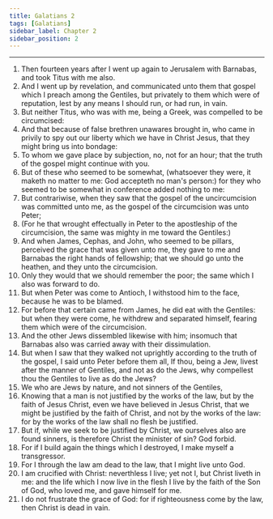 ```yaml
---
title: Galatians 2
tags: [Galatians]
sidebar_label: Chapter 2
sidebar_position: 2
---
```


---
1. Then fourteen years after I went up again to Jerusalem with Barnabas, and took Titus with me also.
2. And I went up by revelation, and communicated unto them that gospel which I preach among the Gentiles, but privately to them which were of reputation, lest by any means I should run, or had run, in vain.
3. But neither Titus, who was with me, being a Greek, was compelled to be circumcised:
4. And that because of false brethren unawares brought in, who came in privily to spy out our liberty which we have in Christ Jesus, that they might bring us into bondage:
5. To whom we gave place by subjection, no, not for an hour; that the truth of the gospel might continue with you.
6. But of these who seemed to be somewhat, (whatsoever they were, it maketh no matter to me: God accepteth no man's person:) for they who seemed to be somewhat in conference added nothing to me:
7. But contrariwise, when they saw that the gospel of the uncircumcision was committed unto me, as the gospel of the circumcision was unto Peter;
8. (For he that wrought effectually in Peter to the apostleship of the circumcision, the same was mighty in me toward the Gentiles:)
9. And when James, Cephas, and John, who seemed to be pillars, perceived the grace that was given unto me, they gave to me and Barnabas the right hands of fellowship; that we should go unto the heathen, and they unto the circumcision.
10. Only they would that we should remember the poor; the same which I also was forward to do.
11. But when Peter was come to Antioch, I withstood him to the face, because he was to be blamed.
12. For before that certain came from James, he did eat with the Gentiles: but when they were come, he withdrew and separated himself, fearing them which were of the circumcision.
13. And the other Jews dissembled likewise with him; insomuch that Barnabas also was carried away with their dissimulation.
14. But when I saw that they walked not uprightly according to the truth of the gospel, I said unto Peter before them all, If thou, being a Jew, livest after the manner of Gentiles, and not as do the Jews, why compellest thou the Gentiles to live as do the Jews?
15. We who are Jews by nature, and not sinners of the Gentiles,
16. Knowing that a man is not justified by the works of the law, but by the faith of Jesus Christ, even we have believed in Jesus Christ, that we might be justified by the faith of Christ, and not by the works of the law: for by the works of the law shall no flesh be justified.
17. But if, while we seek to be justified by Christ, we ourselves also are found sinners, is therefore Christ the minister of sin? God forbid.
18. For if I build again the things which I destroyed, I make myself a transgressor.
19. For I through the law am dead to the law, that I might live unto God.
20. I am crucified with Christ: neverthless I live; yet not I, but Christ liveth in me: and the life which I now live in the flesh I live by the faith of the Son of God, who loved me, and gave himself for me.
21. I do not frustrate the grace of God: for if righteousness come by the law, then Christ is dead in vain.